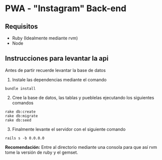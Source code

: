 # PWA - "Instagram" Back-end

## Requisitos
- Ruby (Idealmente mediante rvm)
- Node

## Instrucciones para levantar la api

Antes de partir recuerde levantar la base de datos

1. Instale las dependencias mediante el comando
```
bundle install
```
2. Cree la base de datos, las tablas y pueblelas ejecutando los siguientes comandos
```
rake db:create
rake db:migrate
rake db:seed
```
3. Finalmente levante el servidor con el siguiente comando
```
rails s -b 0.0.0.0
```

**Recomendación:** Entre al directorio mediante una consola para que así rvm tome la versión de ruby y el gemset.
